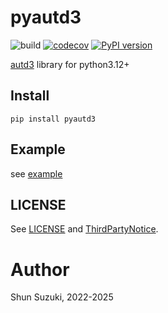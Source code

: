 # pyautd3

![build](https://github.com/shinolab/pyautd3/workflows/build/badge.svg)
[![codecov](https://codecov.io/gh/shinolab/pyautd3/graph/badge.svg?precision=2)](https://codecov.io/gh/shinolab/pyautd3)
[![PyPI version](https://img.shields.io/pypi/v/pyautd3)](https://pypi.org/project/pyautd3/)

[autd3](https://github.com/shinolab/autd3-rs) library for python3.12+

## Install

```
pip install pyautd3
```

## Example

see [example](./example)

## LICENSE

See [LICENSE](./LICENSE) and [ThirdPartyNotice](./ThirdPartyNotice.txt).

# Author

Shun Suzuki, 2022-2025
